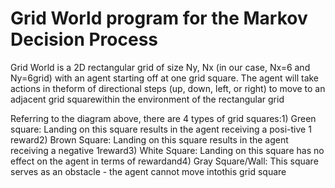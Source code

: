 # Grid World program for the Markov Decision Process

Grid  World  is  a  2D  rectangular  grid  of  size  Ny,  Nx  (in  our  case,  Nx=6  and  Ny=6grid) with an agent starting off at one grid square. The agent will take actions in theform of directional steps (up, down, left, or right) to move to an adjacent grid squarewithin the environment of the rectangular grid

Referring to the diagram above, there are 4 types of grid squares:1)  Green  square:  Landing  on  this  square  results  in  the  agent  receiving  a  posi-tive 1 reward2) Brown Square: Landing on this square results in the agent receiving a negative 1reward3) White Square: Landing on this square has no effect on the agent in terms of rewardand4) Gray Square/Wall: This square serves as an obstacle - the agent cannot move intothis grid square
